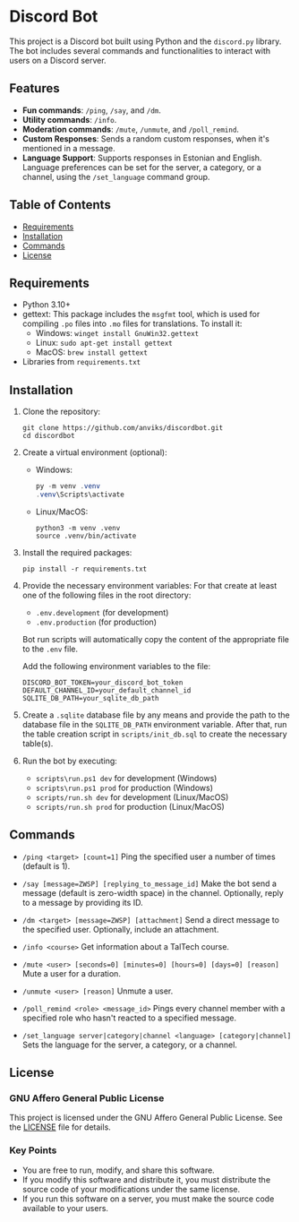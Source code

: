 # Discord Bot

This project is a Discord bot built using Python and the `discord.py` library.
The bot includes several commands and functionalities to interact with users on a Discord server.

## Features

- **Fun commands**: `/ping`, `/say`, and `/dm`.
- **Utility commands**: `/info`.
- **Moderation commands**: `/mute`, `/unmute`, and `/poll_remind`.
- **Custom Responses**: Sends a random custom responses, when it's mentioned in a message.
- **Language Support**: Supports responses in Estonian and English. Language preferences can be set for the server,
  a category, or a channel, using the `/set_language` command group.

## Table of Contents

- [Requirements](#requirements)
- [Installation](#installation)
- [Commands](#commands)
- [License](#license)

## Requirements

- Python 3.10+
- gettext: This package includes the `msgfmt` tool, which is used for compiling `.po` files into `.mo` files for
  translations. To install it:
    - Windows: `winget install GnuWin32.gettext`
    - Linux: `sudo apt-get install gettext`
    - MacOS: `brew install gettext`
- Libraries from `requirements.txt`

## Installation

1. Clone the repository:
    ```shell
    git clone https://github.com/anviks/discordbot.git
    cd discordbot
    ```

2. Create a virtual environment (optional):
    - Windows:
        ```powershell
        py -m venv .venv
        .venv\Scripts\activate
        ```
    - Linux/MacOS:
        ```shell
        python3 -m venv .venv
        source .venv/bin/activate
        ```

3. Install the required packages:
    ```shell
    pip install -r requirements.txt
    ```

4. Provide the necessary environment variables:
   For that create at least one of the following files in the root directory:
    - `.env.development` (for development)
    - `.env.production` (for production)

   Bot run scripts will automatically copy the content of the appropriate file to the `.env` file.

   Add the following environment variables to the file:
    ```dotenv
    DISCORD_BOT_TOKEN=your_discord_bot_token
    DEFAULT_CHANNEL_ID=your_default_channel_id
    SQLITE_DB_PATH=your_sqlite_db_path
    ```

5. Create a `.sqlite` database file by any means and provide the path to the database file in the `SQLITE_DB_PATH`
   environment variable. After that, run the table creation script in `scripts/init_db.sql` to create the necessary
   table(s).

6. Run the bot by executing:
    - `scripts\run.ps1 dev` for development (Windows)
    - `scripts\run.ps1 prod` for production (Windows)
    - `scripts/run.sh dev` for development (Linux/MacOS)
    - `scripts/run.sh prod` for production (Linux/MacOS)

## Commands

- `/ping <target> [count=1]`
  Ping the specified user a number of times (default is 1).

- `/say [message=ZWSP] [replying_to_message_id]`
  Make the bot send a message (default is zero-width space) in the channel.
  Optionally, reply to a message by providing its ID.

- `/dm <target> [message=ZWSP] [attachment]`
  Send a direct message to the specified user. Optionally, include an attachment.

- `/info <course>`
  Get information about a TalTech course.

- `/mute <user> [seconds=0] [minutes=0] [hours=0] [days=0] [reason]`
  Mute a user for a duration.

- `/unmute <user> [reason]`
  Unmute a user.

- `/poll_remind <role> <message_id>`
  Pings every channel member with a specified role who hasn't reacted to a specified message.

- `/set_language server|category|channel <language> [category|channel]`
  Sets the language for the server, a category, or a channel.

## License

### GNU Affero General Public License

This project is licensed under the GNU Affero General Public License. See the [LICENSE](LICENCE) file for details.

### Key Points

- You are free to run, modify, and share this software.
- If you modify this software and distribute it, you must distribute the source code of your modifications under the
  same license.
- If you run this software on a server, you must make the source code available to your users.
